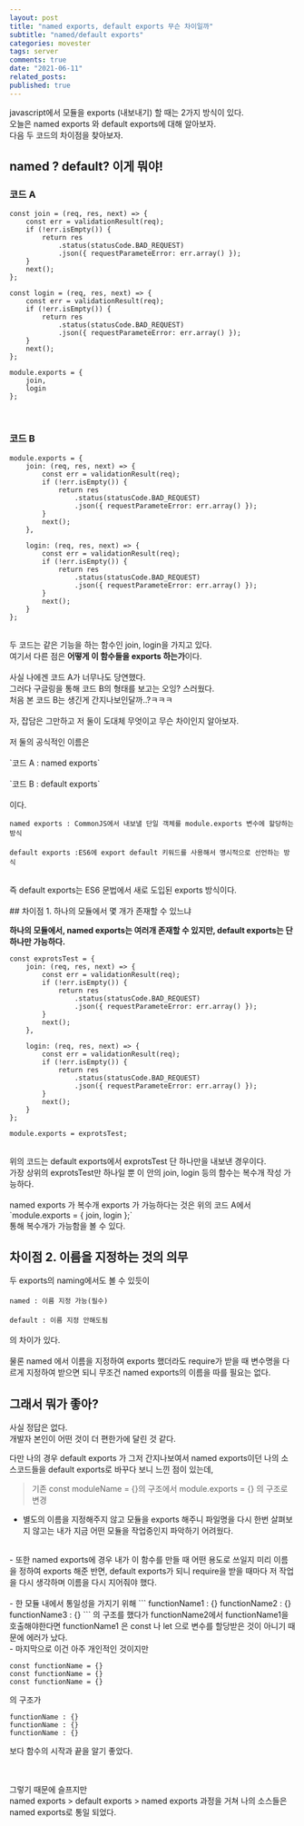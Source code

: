 ```yaml
---
layout: post
title: "named exports, default exports 무슨 차이일까"
subtitle: "named/default exports"
categories: movester
tags: server
comments: true
date: "2021-06-11"
related_posts:
published: true
---
```


javascript에서 모듈을 exports (내보내기) 할 때는 2가지 방식이 있다.<br>
오늘은 named exports 와 default exports에 대해 알아보자.<br>
다음 두 코드의 차이점을 찾아보자.<br>

## named ? default? 이게 뭐야!

### 코드 A

```
const join = (req, res, next) => {
    const err = validationResult(req);
    if (!err.isEmpty()) {
        return res
            .status(statusCode.BAD_REQUEST)
            .json({ requestParameteError: err.array() });
    }
    next();
};

const login = (req, res, next) => {
    const err = validationResult(req);
    if (!err.isEmpty()) {
        return res
            .status(statusCode.BAD_REQUEST)
            .json({ requestParameteError: err.array() });
    }
    next();
};

module.exports = {
    join,
    login
};
```
<br>

### 코드 B

```
module.exports = {
    join: (req, res, next) => {
        const err = validationResult(req);
        if (!err.isEmpty()) {
            return res
                .status(statusCode.BAD_REQUEST)
                .json({ requestParameteError: err.array() });
        }
        next();
    },

    login: (req, res, next) => {
        const err = validationResult(req);
        if (!err.isEmpty()) {
            return res
                .status(statusCode.BAD_REQUEST)
                .json({ requestParameteError: err.array() });
        }
        next();
    }
};
```

<br>
두 코드는 같은 기능을 하는 함수인 join, login을 가지고 있다.<br>
여기서 다른 점은 <b>어떻게 이 함수들을 exports 하는가</b>이다.<br>
<br>
사실 나에겐 코드 A가 너무나도 당연했다.<br>
그러다 구글링을 통해 코드 B의 형태를 보고는 오잉? 스러웠다.<br>
처음 본 코드 B는 생긴게 간지나보인달까..?ㅋㅋㅋ<br>
<br>
자, 잡담은 그만하고 저 둘이 도대체 무엇이고 무슨 차이인지 알아보자.<br>
<br>
저 둘의 공식적인 이름은<br>
<br>
`코드 A : named exports`
<br><br>
`코드 B : default exports`
<br>
<br>
이다.
<br>

`named exports : CommonJS에서 내보낼 단일 객체를 module.exports 변수에 할당하는 방식 `
<br>
<br>
`default exports :ES6에 export default 키워드를 사용해서 명시적으로 선언하는 방식`

<br>
즉 default exports는 ES6 문법에서 새로 도입된 exports 방식이다.<br>
<br>
## 차이점 1. 하나의 모듈에서 몇 개가 존재할 수 있느냐

<b>하나의 모듈에서, named exports는 여러개 존재할 수 있지만, default exports는 단 하나만 가능하다.</b><br>

```
const exprotsTest = {
    join: (req, res, next) => {
        const err = validationResult(req);
        if (!err.isEmpty()) {
            return res
                .status(statusCode.BAD_REQUEST)
                .json({ requestParameteError: err.array() });
        }
        next();
    },

    login: (req, res, next) => {
        const err = validationResult(req);
        if (!err.isEmpty()) {
            return res
                .status(statusCode.BAD_REQUEST)
                .json({ requestParameteError: err.array() });
        }
        next();
    }
};

module.exports = exprotsTest;
```
<br>
위의 코드는 default exports에서 exprotsTest 단 하나만을 내보낸 경우이다.<br>
가장 상위의 exprotsTest만 하나일 뿐 이 안의 join, login 등의 함수는 복수개 작성 가능하다.<br>
<br>
named exports 가 복수개 exports 가 가능하다는 것은 위의 코드 A에서<br>
`module.exports = {
    join,
    login
};`
<br>
통해 복수개가 가능함을 볼 수 있다.<br>

## 차이점 2. 이름을 지정하는 것의 의무

두 exports의 naming에서도 볼 수 있듯이 <br><br>
`named : 이름 지정 가능(필수)`
<br><br>
`default : 이름 지정 안해도됨`
<br><br>
의 차이가 있다.<br><br>
물론 named 에서 이름을 지정하여 exports 했더라도 require가 받을 때 변수명을 다르게 지정하여 받으면 되니 무조건 named exports의 이름을 따를 필요는 없다.

## 그래서 뭐가 좋아?

사실 정답은 없다.<br>
개발자 본인이 어떤 것이 더 편한가에 달린 것 같다.<br>

다만 나의 경우 default exports 가 그저 간지나보여서 named exports이던 나의 소스코드들을 default exports로 바꾸다 보니 느낀 점이 있는데,<br>

>기존 const moduleName = {}의 구조에서 module.exports = {} 의 구조로 변경

- 별도의 이름을 지정해주지 않고 모듈을 exports 해주니 파일명을 다시 한번 살펴보지 않고는 내가 지금 어떤 모듈을 작업중인지 파악하기 어려웠다.<br>
<br>
- 또한 named exports에 경우 내가 이 함수를 만들 때 어떤 용도로 쓰일지 미리 이름을 정하여 exports 해준 반면, default exports가 되니 require을 받을 때마다 저 작업을 다시 생각하며 이름을 다시 지어줘야 했다.<br>
<br>
- 한 모듈 내에서 통일성을 가지기 위해
```
functionName1 : {}
functionName2 : {}
functionName3 : {}
  ```
의 구조를 했다가 functionName2에서 functionName1을 호출해야한다면 functionName1 은 const 나 let 으로 변수를 할당받은 것이 아니기 때문에 에러가 났다. <br>
- 마지막으로 이건 아주 개인적인 것이지만

```
const functionName = {}
const functionName = {}
const functionName = {}
```
의 구조가
```
functionName : {}
functionName : {}
functionName : {}
  ```
보다 함수의 시작과 끝을 알기 좋았다.<br>
<br><br>

그렇기 때문에 슬프지만<br>
named exports > default exports > named exports 과정을 거쳐
나의 소스들은 named exports로 통일 되었다.
